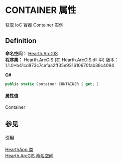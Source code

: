 # CONTAINER 属性


获取 IoC 容器 Container 实例



## Definition
**命名空间：** <a href="N_Hearth_ArcGIS">Hearth.ArcGIS</a>  
**程序集：** Hearth.ArcGIS (在 Hearth.ArcGIS.dll 中) 版本：1.1.0+b41cd873c7cefaa2ff35e931610670fab36c4094

**C#**
``` C#
public static Container CONTAINER { get; }
```



#### 属性值
Container

## 参见


#### 引用
<a href="T_Hearth_ArcGIS_HearthApp">HearthApp 类</a>  
<a href="N_Hearth_ArcGIS">Hearth.ArcGIS 命名空间</a>  
